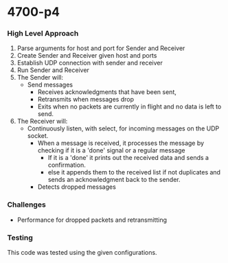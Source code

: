 # 4700-p4
### High Level Approach
1. Parse arguments for host and port for Sender and Receiver
2. Create Sender and Receiver given host and ports
3. Establish UDP connection with sender and receiver
4. Run Sender and Receiver
5. The Sender will:
    - Send messages
        - Receives acknowledgments that have been sent,
        - Retransmits when messages drop
        - Exits when no packets are currently in flight and no data is left to send.
6. The Receiver will:
     - Continuously listen, with select, for incoming messages on the UDP socket.
        - When a message is received, it processes the message by checking 
          if it is a 'done' signal or a regular message
            - If it is a 'done' 
                it prints out the received data and sends a confirmation. 
            - else
                it appends them to the received list if not duplicates
                and sends an acknowledgment back to the sender.
        - Detects dropped messages
    

### Challenges
- Performance for dropped packets and retransmitting

### Testing
This code was tested using the given configurations.
